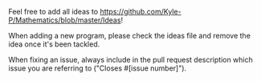 Feel free to add all ideas to https://github.com/Kyle-P/Mathematics/blob/master/Ideas!

When adding a new program, please check the ideas file and remove the idea once it's been tackled.

When fixing an issue, always include in the pull request description which issue you are referring to ("Closes #[issue number]"). 
